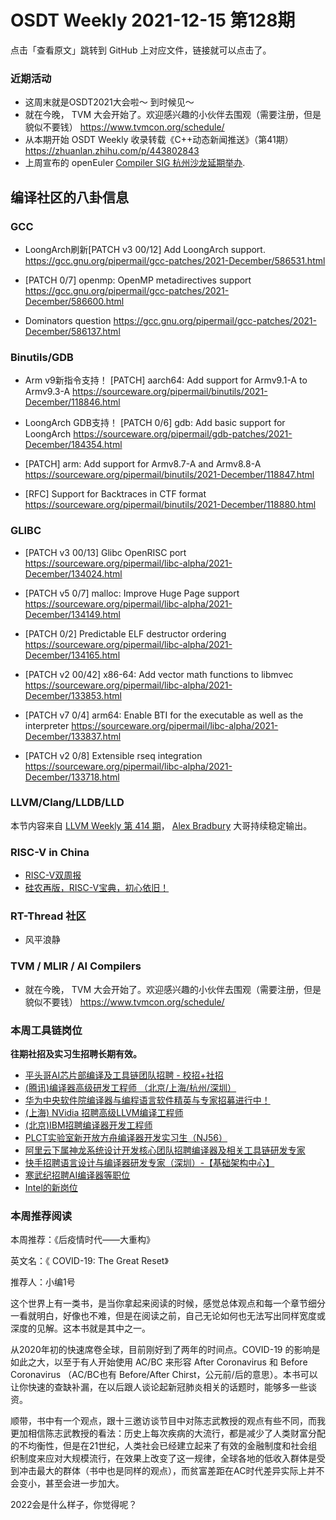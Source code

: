 # OSDT Weekly 2021-12-15 第128期

点击「查看原文」跳转到 GitHub 上对应文件，链接就可以点击了。

### 近期活动

- 这周末就是OSDT2021大会啦～ 到时候见～
- 就在今晚， TVM 大会开始了。欢迎感兴趣的小伙伴去围观（需要注册，但是貌似不要钱）
  https://www.tvmcon.org/schedule/
- 从本期开始 OSDT Weekly 收录转载《C++动态新闻推送》（第41期）
  https://zhuanlan.zhihu.com/p/443802843
- 上周宣布的 openEuler [Compiler SIG 杭州沙龙延期举办](https://mp.weixin.qq.com/s/fwCrMYH1PDrK4TcvIAK_fw).

## 编译社区的八卦信息

### GCC

- LoongArch刷新[PATCH v3 00/12] Add LoongArch support.
  https://gcc.gnu.org/pipermail/gcc-patches/2021-December/586531.html

- [PATCH 0/7] openmp: OpenMP metadirectives support
  https://gcc.gnu.org/pipermail/gcc-patches/2021-December/586600.html

- Dominators question
  https://gcc.gnu.org/pipermail/gcc-patches/2021-December/586137.html


### Binutils/GDB

- Arm v9新指令支持！
  [PATCH] aarch64: Add support for Armv9.1-A to Armv9.3-A
  https://sourceware.org/pipermail/binutils/2021-December/118846.html

- LoongArch GDB支持！
  [PATCH 0/6] gdb: Add basic support for LoongArch
  https://sourceware.org/pipermail/gdb-patches/2021-December/184354.html

- [PATCH] arm: Add support for Armv8.7-A and Armv8.8-A
  https://sourceware.org/pipermail/binutils/2021-December/118847.html

- [RFC] Support for Backtraces in CTF format
  https://sourceware.org/pipermail/binutils/2021-December/118880.html

### GLIBC

- [PATCH v3 00/13] Glibc OpenRISC port
  https://sourceware.org/pipermail/libc-alpha/2021-December/134024.html

- [PATCH v5 0/7] malloc: Improve Huge Page support
  https://sourceware.org/pipermail/libc-alpha/2021-December/134149.html

- [PATCH 0/2] Predictable ELF destructor ordering
  https://sourceware.org/pipermail/libc-alpha/2021-December/134165.html

- [PATCH v2 00/42] x86-64: Add vector math functions to libmvec
  https://sourceware.org/pipermail/libc-alpha/2021-December/133853.html

- [PATCH v7 0/4] arm64: Enable BTI for the executable as well as the interpreter
  https://sourceware.org/pipermail/libc-alpha/2021-December/133837.html

- [PATCH v2 0/8] Extensible rseq integration
  https://sourceware.org/pipermail/libc-alpha/2021-December/133718.html

### LLVM/Clang/LLDB/LLD

本节内容来自 [LLVM Weekly 第 414 期](http://llvmweekly.org/issue/414)，
[Alex Bradbury](https://www.linkedin.com/in/alex-bradbury/) 大哥持续稳定输出。

### RISC-V in China

- [RISC-V双周报](https://mp.weixin.qq.com/s/PbXXEz1-Qi-WcGWA2lA1lQ)
- [硅农再版，RISC-V宝典，初心依旧！](https://mp.weixin.qq.com/s/rJdYCcQEZXgSm1pVoWLIbQ)

### RT-Thread 社区

- 风平浪静

### TVM / MLIR / AI Compilers

- 就在今晚， TVM 大会开始了。欢迎感兴趣的小伙伴去围观（需要注册，但是貌似不要钱）
  https://www.tvmcon.org/schedule/

### 本周工具链岗位

**往期社招及实习生招聘长期有效。**

- [平头哥AI芯片部编译及工具链团队招聘 - 校招+社招](https://mp.weixin.qq.com/s/kARbXtJotRPCNMrV-yOanA)
- [(腾讯)编译器高级研发工程师 （北京/上海/杭州/深圳）](https://mp.weixin.qq.com/s/DF-2qmHmpKZtJ1djHXM1Ug)
- [华为中央软件院编译器与编程语言软件精英与专家招募进行中！](https://mp.weixin.qq.com/s/VshbvWegM3eCdgK9d6v46A)
- [(上海) NVidia 招聘高级LLVM编译工程师](https://mp.weixin.qq.com/s/y6UmneY-UvzyhEvyCaoyEg)
- [(北京)IBM招聘编译器开发工程师](https://mp.weixin.qq.com/s/B_d1gjyrgncevOGWnV_Jfw)
- [PLCT实验室新开放方舟编译器开发实习生（NJ56）](https://mp.weixin.qq.com/s/lPp5RvjYhpDIGsp-luLzKQ)
- [阿里云下属神龙系统设计开发核心团队招聘编译器及相关工具链研发专家](https://mp.weixin.qq.com/s/h3ELBXBHfNjZCyCRixqnOQ)
- [快手招聘语言设计与编译器研发专家（深圳）-【基础架构中心】](https://mp.weixin.qq.com/s/QTWnlaBFtWQ3YThHJSIhbA)
- [寒武纪招聘AI编译器等职位](https://mp.weixin.qq.com/s/LWpDXEA2rJ1wx9mr8XoWxw)
- [Intel的新岗位](https://mp.weixin.qq.com/s/xs-deMCI4ob7WX0vIRZMZw)

### 本周推荐阅读

本周推荐：《后疫情时代——大重构》

英文名：《 COVID-19: The Great Reset》

推荐人：小编1号

这个世界上有一类书，是当你拿起来阅读的时候，感觉总体观点和每一个章节细分一看就明白，好像也不难，但是在阅读之前，自己无论如何也无法写出同样宽度或深度的见解。这本书就是其中之一。

从2020年初的快速席卷全球，目前刚好到了两年的时间点。COVID-19 的影响是如此之大，以至于有人开始使用 AC/BC 来形容 After Coronavirus 和 Before Coronavirus （AC/BC也有 Before/After Chirst，公元前/后的意思）。本书可以让你快速的查缺补漏，在以后跟人谈论起新冠肺炎相关的话题时，能够多一些谈资。

顺带，书中有一个观点，跟十三邀访谈节目中对陈志武教授的观点有些不同，而我更加相信陈志武教授的看法：历史上每次疾病的大流行，都是减少了人类财富分配的不均衡性，但是在21世纪，人类社会已经建立起来了有效的金融制度和社会组织制度来应对大规模流行，在效果上改变了这一规律，全球各地的低收入群体是受到冲击最大的群体（书中也是同样的观点），而贫富差距在AC时代差异实际上并不会变小，甚至会进一步加大。

2022会是什么样子，你觉得呢？
